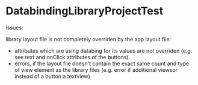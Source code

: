 # DatabindingLibraryProjectTest

Issues:

library layout file is not completely overriden by the app layout file:
- attributes which are using databing for its values are not overriden (e.g. see text and onClick attributes of the buttons)
- errors, if the layout file doesn't contain the exact same count and type of view element as the library files (e.g. error if additional viewsor instead of a button a textview)
